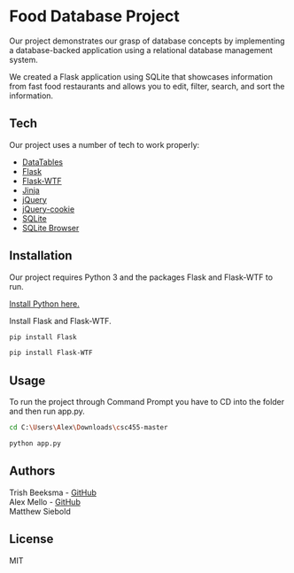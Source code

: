 # Food Database Project
Our project demonstrates our grasp of database concepts by implementing a database-backed application using a relational database management system. 

We created a Flask application using SQLite that showcases information from fast food restaurants and allows you to edit, filter, search, and sort the information.

## Tech
Our project uses a number of tech to work properly:
* [DataTables]
* [Flask]
* [Flask-WTF]
* [Jinja]
* [jQuery]
* [jQuery-cookie]
* [SQLite]
* [SQLite Browser]

## Installation
Our project requires Python 3 and the packages Flask and Flask-WTF to run.

[Install Python here.](https://www.python.org/downloads/)

Install Flask and Flask-WTF.

```sh
pip install Flask
```

```sh
pip install Flask-WTF
```

## Usage
To run the project through Command Prompt you have to CD into the folder and then run app.py.
```sh
cd C:\Users\Alex\Downloads\csc455-master
```

```sh
python app.py
```

## Authors
Trish Beeksma - [GitHub](https://github.com/TrishRB)\
Alex Mello - [GitHub](https://github.com/Alex-Mello)\
Matthew Siebold


## License
MIT






[//]: # (These are reference links used in the body of this note and get stripped out when the markdown processor does its job. There is no need to format nicely because it shouldn't be seen. Thanks SO - http://stackoverflow.com/questions/4823468/store-comments-in-markdown-syntax)

   [DataTables]: <https://github.com/DataTables/DataTables>
   [Flask]: <https://github.com/joemccann/dillinger>
   [Flask-WTF]: <https://github.com/lepture/flask-wtf>
   [Jinja]: https://github.com/pallets/jinja
   [jQuery]: <http://jquery.com>
   [jQuery-cookie]: <http://jquery.com>
   [SQLite]: <https://github.com/sqlite/sqlite>
   [SQLite Browser]: <https://sqlitebrowser.org/>
